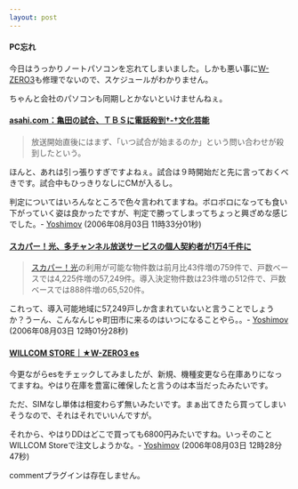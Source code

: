 ```yaml
---
layout: post
---
```

<h4>PC忘れ</h4>
<p>今日はうっかりノートパソコンを忘れてしまいました。しかも悪い事に<a href="/?page=SHARP+WS003SH" class="wikipage">W-ZERO3</a>も修理でないので、スケジュールがわかりません。</p>
<p>ちゃんと会社のパソコンも同期しとかないといけませんねぇ。</p>
<h4><a href="http://www.asahi.com/culture/update/0803/001.html?ref=rss">asahi.com：亀田の試合、ＴＢＳに電話殺到†-†文化芸能</a></h4>
<blockquote><p>放送開始直後にはまず、「いつ試合が始まるのか」という問い合わせが殺到したという。</p>
</blockquote>
<p>ほんと、あれは引っ張りすぎですよねぇ。試合は９時開始だと先に言っておくべきです。試合中もひっきりなしにCMが入るし。</p>
<p>判定についてはいろんなところで色々言われてますね。ボロボロになっても食い下がっていく姿は良かったですが、判定で勝ってしまってちょっと興ざめな感じでした。- <a href="/?page=Yoshimov" class="wikipage">Yoshimov</a> (2006年08月03日 11時33分01秒)</p>
<h4><a href="http://bb.watch.impress.co.jp/cda/news/14929.html?ref=rss">スカパー！光、多チャンネル放送サービスの個人契約者が1万4千件に</a></h4>
<blockquote><p><a href="http://www.opticast.jp/">スカパー！光</a>の利用が可能な物件数は前月比43件増の759件で、戸数ベースでは4,225件増の57,249件。導入決定物件数は23件増の512件で、戸数ベースでは888件増の65,520件。</p>
</blockquote>
<p>これって、導入可能地域に57,249戸しか含まれていないと言うことでしょうか？うーん、こんなんじゃ町田市に来るのはいつになることやら。。- <a href="/?page=Yoshimov" class="wikipage">Yoshimov</a> (2006年08月03日 12時01分28秒)</p>
<h4><a href="https://store.willcom-inc.com/ec/faces/lstlscp000906/">WILLCOM STORE｜★W-ZERO3 es</a></h4>
<p>今更ながらesをチェックしてみましたが、新規、機種変更なら在庫ありになってますね。やはり在庫を豊富に確保したと言うのは本当だったみたいです。</p>
<p>ただ、SIMなし単体は相変わらず無いみたいです。まぁ出てきたら買ってしまいそうなので、それはそれでいいんですが。</p>
<p>それから、やはりDDはどこで買っても6800円みたいですね。いっそのことWILLCOM Storeで注文しようかな。- <a href="/?page=Yoshimov" class="wikipage">Yoshimov</a> (2006年08月03日 12時28分47秒)</p>
<p><span class="error">commentプラグインは存在しません。</span> </p>
